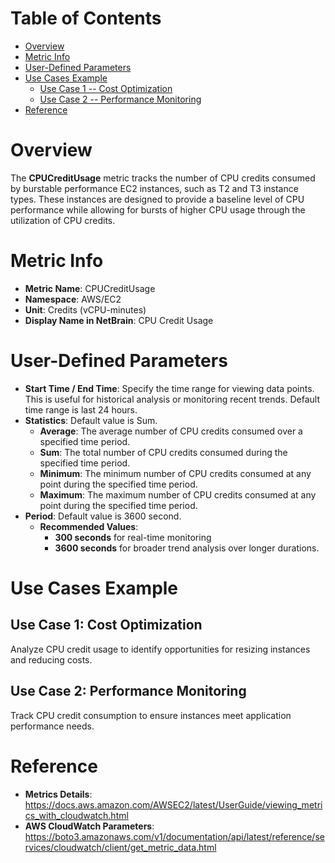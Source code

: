 # Table of Contents
- [Overview](#overview)
- [Metric Info](#metric-info)
- [User-Defined Parameters](#user-defined-parameters)
- [Use Cases Example](#example)
    - [Use Case 1 -- Cost Optimization](#example-1) 
    - [Use Case 2 -- Performance Monitoring](#example-2)
- [Reference](#reference)

# Overview <a name="overview"></a>
The <b>CPUCreditUsage</b> metric tracks the number of CPU credits consumed by burstable performance EC2 instances, such as T2 and T3 instance types. These instances are designed to provide a baseline level of CPU performance while allowing for bursts of higher CPU usage through the utilization of CPU credits.

# Metric Info <a name="metric-info"></a>
* <b>Metric Name</b>: CPUCreditUsage
* <b>Namespace</b>: AWS/EC2
* <b>Unit</b>: Credits (vCPU-minutes)
* <b>Display Name in NetBrain</b>: CPU Credit Usage

# User-Defined Parameters <a name="user-defined-parameters"></a>
* <b>Start Time / End Time</b>: Specify the time range for viewing data points. This is useful for historical analysis or monitoring recent trends. Default time range is last 24 hours.
* <b>Statistics</b>: Default value is Sum.
  * <b>Average</b>: The average number of CPU credits consumed over a specified time period.
  * <b>Sum</b>: The total number of CPU credits consumed during the specified time period.
  * <b>Minimum</b>: The minimum number of CPU credits consumed at any point during the specified time period.
  * <b>Maximum</b>: The maximum number of CPU credits consumed at any point during the specified time period.
* <b>Period</b>: Default value is 3600 second.
  * <b>Recommended Values</b>:
    * <b>300 seconds</b> for real-time monitoring
    * <b>3600 seconds</b> for broader trend analysis over longer durations.

# Use Cases Example <a name="example"></a>
## Use Case 1: Cost Optimization <a name="example-1"></a>
Analyze CPU credit usage to identify opportunities for resizing instances and reducing costs.


## Use Case 2: Performance Monitoring <a name="example-2"></a>
Track CPU credit consumption to ensure instances meet application performance needs.




# Reference <a name="reference"></a>
* <b>Metrics Details</b>: https://docs.aws.amazon.com/AWSEC2/latest/UserGuide/viewing_metrics_with_cloudwatch.html
* <b>AWS CloudWatch Parameters</b>: https://boto3.amazonaws.com/v1/documentation/api/latest/reference/services/cloudwatch/client/get_metric_data.html